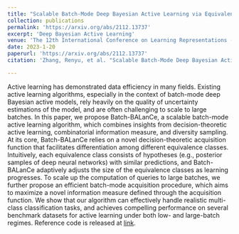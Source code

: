 ```yaml
---
title: "Scalable Batch-Mode Deep Bayesian Active Learning via Equivalence Class Annealing"
collection: publications
permalink: 'https://arxiv.org/abs/2112.13737'
excerpt: 'Deep Bayesian Active Learning'
venue: 'The 12th International Conference on Learning Representations (ICLR)'
date: 2023-1-20
paperurl: 'https://arxiv.org/abs/2112.13737'
citation: 'Zhang, Renyu, et al. "Scalable Batch-Mode Deep Bayesian Active Learning via Equivalence Class Annealing." arXiv preprint arXiv:2112.13737 (2021).'

---
```

Active learning has demonstrated data efficiency in many fields. Existing active learning algorithms, especially in the context of batch-mode deep Bayesian active models, rely heavily on the quality of uncertainty estimations of the model, and are often challenging to scale to large batches. In this paper, we propose Batch-BALanCe, a scalable batch-mode active learning algorithm, which combines insights from decision-theoretic active learning, combinatorial information measure, and diversity sampling. At its core, Batch-BALanCe relies on a novel decision-theoretic acquisition function that facilitates differentiation among different equivalence classes. Intuitively, each equivalence class consists of hypotheses (e.g., posterior samples of deep neural networks) with similar predictions, and Batch-BALanCe adaptively adjusts the size of the equivalence classes as learning progresses. To scale up the computation of queries to large batches, we further propose an efficient batch-mode acquisition procedure, which aims to maximize a novel information measure defined through the acquisition function. We show that our algorithm can effectively handle realistic multi-class classification tasks, and achieves compelling performance on several benchmark datasets for active learning under both low- and large-batch regimes. Reference code is released at [link](https://github.com/zhangrenyuuchicago/BALanCe).

